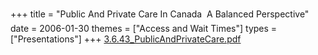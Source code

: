 +++
title = "Public And Private Care In Canada  A Balanced Perspective"
date = 2006-01-30
themes = ["Access and Wait Times"]
types = ["Presentations"]
+++
[3.6.43\_PublicAndPrivateCare.pdf](/files/3.6.43_PublicAndPrivateCare.pdf)

